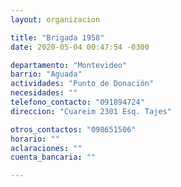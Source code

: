 ```yaml
---
layout: organizacion

title: "Brigada 1958"
date: 2020-05-04 00:47:54 -0300

departamento: "Montevideo"
barrio: "Aguada"
actividades: "Punto de Donación"
necesidades: ""
telefono_contacto: "091894724"
direccion: "Cuareim 2301 Esq. Tajes"

otros_contactos: "098651506"
horario: ""
aclaraciones: ""
cuenta_bancaria: ""

---
```

